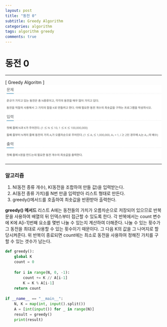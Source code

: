 ```yaml
---
layout: post
title: "동전 0"
subtitle: Greedy Algorithm
categories: algorithm
tags: algorithm greedy
comments: true
---
```


# 동전 0

---

[ Greedy Algoritm ]
![coin](./images/동전.JPG)

---

### 알고리즘
1. N(동전 종류 개수), K(동전을 조합하여 만들 값)을 입력받는다.
2. A(동전 종류 가치)를 N번 만큼 입력받아 리스트 형태로 만든다.
3. greedy()메서드를 호출하여 최솟값을 반환받아 출력한다.

<span style="red">**greedy() 메서드**</span>
리스트 A에는 동전들의 가치가 오름차순으로 저장되어 있으므로
반복문을 사용하여 배열의 뒤 인덱스부터 접근할 수 있도록 한다.
각 반복에서는 count 변수에 K에 A[i-1]번째 요소를 몇번 나눌 수 있는지 계산하여 더해준다.
나눌 수 있는 횟수가 그 동전을 최대로 사용할 수 있는 횟수이기 때문이다.
그 다음 K의 값을 그 나머지로 할당시켜준다.
위 반복이 종료되면 count에는 최소로 동전을 사용하여 정해진 가치를 구할 수 있는 갯수가 남는다.


```python
def greedy():
    global K
    count = 0

    for i in range(N, 0, -1):
        count += K // A[i-1]
        K = K % A[i-1]
    return count

if __name__ == "__main__":
    N, K = map(int, input().split())
    A = [int(input()) for _ in range(N)]
    result = greedy()
    print(result)
```
